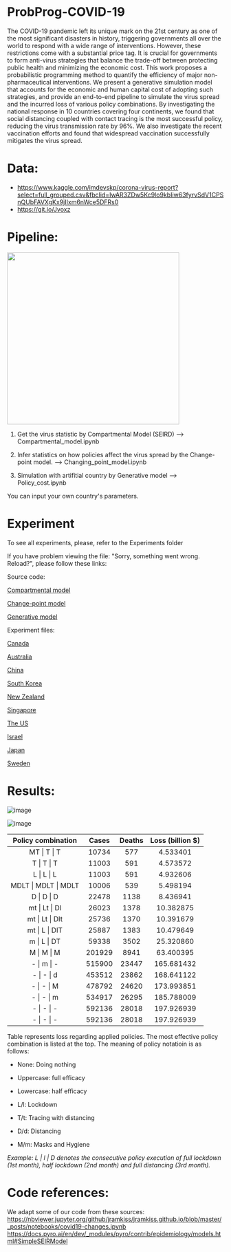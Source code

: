 # ProbProg-COVID-19

The COVID-19 pandemic left its unique mark on the 21st century as one of the most significant disasters in history, triggering governments all over the world to respond with a wide range of interventions. However, these restrictions come with a substantial price tag. It is crucial for governments to form anti-virus strategies that balance the trade-off between protecting public health and minimizing the economic cost. This work proposes a probabilistic programming method to quantify the efficiency of major non-pharmaceutical interventions. We present a generative simulation model that accounts for the economic and human capital cost of adopting such strategies, and provide an end-to-end pipeline to simulate the virus spread and the incurred loss of various policy combinations. By investigating the national response in 10 countries covering four continents, we found that social distancing coupled with contact tracing is the most successful policy, reducing the virus transmission rate by 96\%. We also investigate the recent vaccination efforts and found that widespread vaccination successfully mitigates the virus spread.

# Data:
* https://www.kaggle.com/imdevskp/corona-virus-report?select=full_grouped.csv&fbclid=IwAR3ZDw5Kc9lo9kbIiw63fyrvSdV1CPSnQUbFAVXgKx9jIIxm6nWce5DFRs0 
* https://git.io/Jvoxz

# Pipeline:

<img src="https://user-images.githubusercontent.com/50063452/120110974-e9708a80-c1aa-11eb-9be5-9177e590d02f.png" width = "400" height = "400">

1. Get the virus statistic by Compartmental Model  (SEIRD) --> Compartmental_model.ipynb

2. Infer statistics on how policies affect the virus spread by the Change-point model. --> Changing_point_model.ipynb

3. Simulation with artifitial country by Generative model --> Policy_cost.ipynb

You can input your own country's parameters.

# Experiment
To see all experiments, please, refer to the Experiments folder

If you have problem viewing the file: "Sorry, something went wrong. Reload?", please follow these links:

Source code:

[Compartmental model](https://nbviewer.jupyter.org/github/assemzh/ProbProg-COVID-19/blob/master/Compartmental_model.ipynb)

[Change-point model](https://nbviewer.jupyter.org/github/assemzh/ProbProg-COVID-19/blob/master/Change_point_model.ipynb)

[Generative model](https://nbviewer.jupyter.org/github/assemzh/ProbProg-COVID-19/blob/master/Policy_cost.ipynb)

Experiment files:

[Canada](https://nbviewer.jupyter.org/github/assemzh/ProbProg-COVID-19/blob/master/Experiments/Can_changing_point.ipynb) 

[Australia](https://nbviewer.jupyter.org/github/assemzh/ProbProg-COVID-19/blob/master/Experiments/Aus_changing_point.ipynb)  

[China](https://nbviewer.jupyter.org/github/assemzh/ProbProg-COVID-19/blob/master/Experiments/China_changing_point.ipynb)  

[South Korea](https://nbviewer.jupyter.org/github/assemzh/ProbProg-COVID-19/blob/master/Experiments/Kr_changing_point.ipynb)    

[New Zealand](https://nbviewer.jupyter.org/github/assemzh/ProbProg-COVID-19/blob/master/Experiments/NZ_changing_point.ipynb)   

[Singapore](https://nbviewer.jupyter.org/github/assemzh/ProbProg-COVID-19/blob/master/Experiments/Sing_changing_point.ipynb)   

[The US](https://nbviewer.jupyter.org/github/assemzh/ProbProg-COVID-19/blob/master/Experiments/US_changing_point.ipynb)    

[Israel](https://nbviewer.jupyter.org/github/assemzh/ProbProg-COVID-19/blob/master/Experiments/Israel_changing_point.ipynb)   

[Japan](https://nbviewer.jupyter.org/github/assemzh/ProbProg-COVID-19/blob/master/Experiments/Japan_virus_model.ipynb)   

[Sweden](https://nbviewer.jupyter.org/github/assemzh/ProbProg-COVID-19/blob/master/Experiments/Sweden_virus_model.ipynb)    

# Results:

![image](https://user-images.githubusercontent.com/50063452/120111026-2b013580-c1ab-11eb-87f0-bd749d922ec4.png)

![image](https://user-images.githubusercontent.com/50063452/120111036-381e2480-c1ab-11eb-9d74-68994bdee294.png)



| Policy combination   | Cases  | Deaths | Loss \(billion $\) |
|:--------------------:|:------:|:------:|:----------------------:|
| MT \| T \| T         | 10734  | 577    | 4\.533401          |
| T \| T \| T          | 11003  | 591    | 4\.573572          |
| L \| L \| L          | 11003  | 591    | 4\.932606          |
| MDLT \| MDLT \| MDLT | 10006  | 539    | 5\.498194          |
| D \| D \| D          | 22478  | 1138   | 8\.436941          |
| mt \| Lt \| Dl       | 26023  | 1378   | 10\.382875         |
| mt \| Lt \| Dlt      | 25736  | 1370   | 10\.391679         |
| mt \| L \| DlT       | 25887  | 1383   | 10\.479649         |
| m \| L \| DT         | 59338  | 3502   | 25\.320860         |
| M \| M \| M          | 201929 | 8941   | 63\.400395         |
| \- \| m \| \-        | 515900 | 23447  | 165\.681432        |
| \- \| \- \| d        | 453512 | 23862  | 168\.641122        |
| \- \| \- \| M        | 478792 | 24620  | 173\.993851        |
| \- \| \- \| m        | 534917 | 26295  | 185\.788009        |
| \- \| \- \| \-       | 592136 | 28018  | 197\.926939        |
| \- \| \- \| \-       | 592136 | 28018  | 197\.926939        |


Table represents loss regarding applied policies. The most effective policy combination is listed at the top. The meaning of policy notatioin is as follows:

*   None: Doing nothing
*   Uppercase: full efficacy
*   Lowercase: half efficacy


*   L/l: Lockdown
*   T/t: Tracing with distancing
*   D/d: Distancing
*   M/m: Masks and Hygiene

*Example: L | l | D denotes the consecutive policy execution of full lockdown (1st month), half lockdown (2nd month) and full distancing (3rd month).*

# Code references: 
We adapt some of our code from these sources:
https://nbviewer.jupyter.org/github/jramkiss/jramkiss.github.io/blob/master/_posts/notebooks/covid19-changes.ipynb
https://docs.pyro.ai/en/dev/_modules/pyro/contrib/epidemiology/models.html#SimpleSEIRModel
